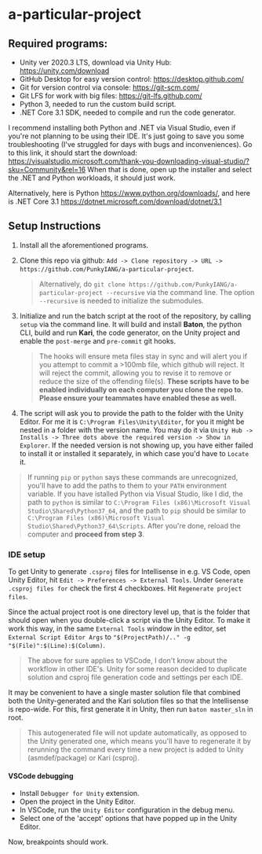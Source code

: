 # a-particular-project
 
## Required programs:

- Unity ver 2020.3 LTS, download via Unity Hub: https://unity.com/download
- GitHub Desktop for easy version control: https://desktop.github.com/
- Git for version control via console: https://git-scm.com/
- Git LFS for work with big files: https://git-lfs.github.com/
- Python 3, needed to run the custom build script.
- .NET Core 3.1 SDK, needed to compile and run the code generator.

I recommend installing both Python and .NET via Visual Studio, even if you're not planning to be using their IDE. 
It's just going to save you some troubleshooting (I've struggled for days with bugs and inconveniences). 
Go to this link, it should start the download: https://visualstudio.microsoft.com/thank-you-downloading-visual-studio/?sku=Community&rel=16
When that is done, open up the installer and select the .NET and Python workloads, it should just work.


Alternatively, here is Python https://www.python.org/downloads/, and here is .NET Core 3.1 https://dotnet.microsoft.com/download/dotnet/3.1

## Setup Instructions

1. Install all the aforementioned programs.

2. Clone this repo via github: `Add -> Clone repository -> URL -> https://github.com/PunkyIANG/a-particular-project`. 
    > Alternatively, do `git clone https://github.com/PunkyIANG/a-particular-project --recursive` via the command line.
    > The option `--recursive` is needed to initialize the submodules.

3. Initialize and run the batch script at the root of the repository, by calling `setup` via the command line. 
It will build and install **Baton**, the python CLI, build and run **Kari**, the code generator, on the Unity project and enable the `post-merge` and `pre-commit` git hooks.
   > The hooks will ensure meta files stay in sync and will alert you if you attempt to commit a >100mb file, which github will reject. 
   > It will reject the commit, allowing you to revise it to remove or reduce the size of the offending file(s). 
   > **These scripts have to be enabled individually on each computer you clone the repo to. Please ensure your teammates have enabled these as well.**

4. The script will ask you to provide the path to the folder with the Unity Editor. 
For me it is `C:\Program Files\Unity\Editor`, for you it might be nested in a folder with the version name. 
You may do it via `Unity Hub -> Installs -> Three dots above the required version -> Show in Explorer`. 
If the needed version is not showing up, you have either failed to install it or installed it separately, in which case you'd have to `Locate` it.

> If running `pip` or `python` says these commands are unrecognized, you'll have to add the paths to them to your `PATH` environment variable. 
> If you have istalled Python via Visual Studio, like I did, the path to `python` is similar to `C:\Program Files (x86)\Microsoft Visual Studio\Shared\Python37_64`, and the path to `pip` should be similar to `C:\Program Files (x86)\Microsoft Visual Studio\Shared\Python37_64\Scripts`. 
> After you're done, reload the computer and **proceed from step 3**.


### IDE setup

To get Unity to generate `.csproj` files for Intellisense in e.g. VS Code, open Unity Editor, hit `Edit -> Preferences -> External Tools`. Under `Generate .csproj files for` check the first 4 checkboxes. Hit `Regenerate project files`. 

Since the actual project root is one directory level up, that is the folder that should open when you double-click a script via the Unity Editor. To make it work this way, in the same `External Tools` window in the editor, set `External Script Editor Args` to `"$(ProjectPath)/.." -g "$(File)":$(Line):$(Column)`.

> The above for sure applies to VSCode, I don't know about the workflow in other IDE's.
> Unity for some reason decided to duplicate solution and csproj file generation code and settings per each IDE.

It may be convenient to have a single master solution file that combined both the Unity-generated and the Kari solution files so that the Intellisense is repo-wide. For this, first generate it in Unity, then run `baton master_sln` in root.

> This autogenerated file will not update automatically, as opposed to the Unity generated one, which means you'll have to regenerate it by rerunning the command every time a new project is added to Unity (asmdef/package) or Kari (csproj).

#### VSCode debugging

- Install `Debugger for Unity` extension.
- Open the project in the Unity Editor.
- In VSCode, run the `Unity Editor` configuration in the debug menu.
- Select one of the 'accept' options that have popped up in the Unity Editor.

Now, breakpoints should work.